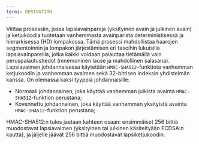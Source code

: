 ```yaml
---
termi: DERIVATION
---
```


Viittaa prosessiin, jossa lapsiavainpareja (yksityinen avain ja julkinen avain) ja ketjukoodia tuotetaan vanhemmasta avainparista deterministisessä ja hierarkisessa (HD) lompakossa. Tämä prosessi mahdollistaa haarojen segmentoinnin ja lompakon järjestämisen eri tasoihin lukuisilla lapsiavainpareilla, jotka kaikki voidaan palauttaa tietämällä vain peruspalautustiedot (mnemoninen lause ja mahdollinen salasana). Lapsiavaimen johdannaisessa käytetään `HMAC-SHA512`-funktiota vanhemman ketjukoodin ja vanhemman avaimen sekä 32-bittisen indeksin yhdistelmän kanssa. On olemassa kaksi tyyppiä johdannaisille:
* Normaali johdannainen, joka käyttää vanhemman julkista avainta `HMAC-SHA512`-funktion perustana;
* Kovennettu johdannainen, joka käyttää vanhemman yksityistä avainta `HMAC-SHA512`-funktion perustana;

HMAC-SHA512:n tulos jaetaan kahteen osaan: ensimmäiset 256 bittiä muodostavat lapsiavaimen (yksityinen tai julkinen käsiteltyään ECDSA:n kautta), ja jäljelle jäävät 256 bittiä muodostavat lapsiketjukoodin.